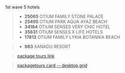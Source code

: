 
1st wave 5 hotels

> + **25065** OTIUM FAMILY STONE PALACE
> + **25495** OTIUM PARK AQUA AYAZ BEACH
> + **34184** OTIUM SENSES VERY CHIC HOTEL
> + **35631** OTIUM SENSES X LIFE HOTELS
> + **17813** OTIUM FAMILY LYKIA BOTANIKA BEACH

> + **983** XANADU RESORT

> [package tours link](https://www.coral.ru/packagetours/moskva-to-turtsiya-tours/?q=%7b%22Bgn%22%3a%2201.07.2023%22%2c%22End%22%3a%2201.07.2023%22%2c%22Dr%22%3a%220%22%2c%22Acc%22%3a%227%2c8%2c9%2c10%2c11%2c12%2c13%2c14%22%2c%22Gest%22%3a%222%22%2c%22Q%22%3a%22WP6c55%2fkJ3AIQsT5qwIY9vCamTgNBv4dNenu7KoAIap9g4gDcQGiwv2UYzjrWLdWjWps3MiT4rmukTYC3Cfp4LAmiFPfrY0t6U4lVVc7epnX8rRC10%2fkpqpl3ST3WzUUMH4xEfP6ovfkbeTBGcCqAA%3d%3d%22%2c%22Ts%22%3a0%2c%22Las%22%3afalse%2c%22AcId%22%3a0%2c%22FDate%22%3a%220001-01-01T00%3a00%3a00Z%22%2c%22Ref%22%3afalse%2c%22Pstatus%22%3afalse%2c%22TransferPrice%22%3a0.0%2c%22Chr%22%3atrue%2c%22Rglr%22%3afalse%2c%22Srt%22%3a1%7d&f=%7b%22Hid%22%3a%5b983%2c17813%2c35631%2c34184%2c25495%2c25065%5d%2c%22Pr%22%3a%5b0.0%2c0.0%5d%2c%22Rh%22%3afalse%2c%22Ao%22%3a%5b%22available%22%5d%7d&page=1&pp=&sort=)

> [packagetours card -- desktop grid](https://grid.layoutit.com/?id=qBkWvq1)